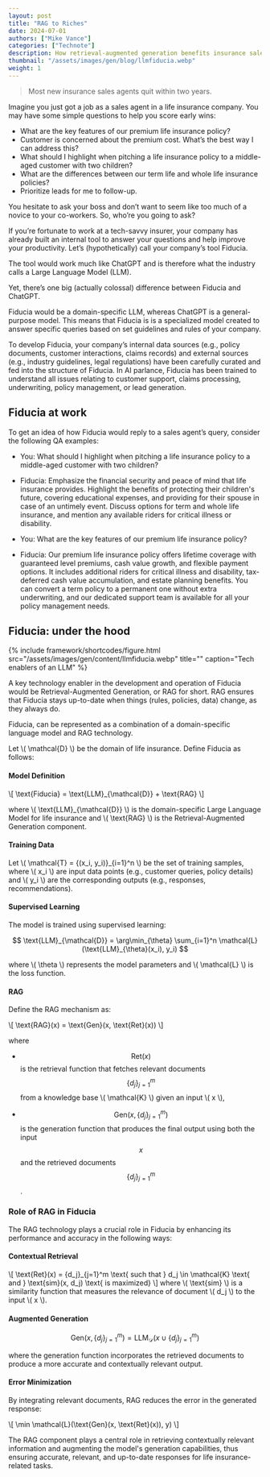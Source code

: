 ```yaml
---
layout: post
title: "RAG to Riches"
date: 2024-07-01
authors: ["Mike Vance"]
categories: ["Technote"]
description: How retrieval-augmented generation benefits insurance sales agents 
thumbnail: "/assets/images/gen/blog/llmfiducia.webp"
weight: 1
---
```


> Most new insurance sales agents quit within two years.

Imagine you just got a job as a sales agent in a life insurance company. You may have some simple questions to help you score early wins:

- What are the key features of our premium life insurance policy?
- Customer is concerned about the premium cost. What’s the best way I can address this?
- What should I highlight when pitching a life insurance policy to a middle-aged customer with two children?
- What are the differences between our term life and whole life insurance policies?
- Prioritize leads for me to follow-up.

You hesitate to ask your boss and don’t want to seem like too much of a novice to your co-workers.
So, who’re you going to ask?

If you’re fortunate to work at a tech-savvy insurer, your company has already built an internal tool to answer your questions and help improve your productivity. Let’s (hypothetically) call your company’s tool Fiducia. 

The tool would work much like ChatGPT and is therefore what the industry calls a Large Language Model (LLM).

Yet, there’s one big (actually colossal) difference between Fiducia and ChatGPT.

Fiducia would be a domain-specific LLM, whereas ChatGPT is a general-purpose model.
This means that Fiducia is is a specialized model created to answer specific queries based on set guidelines and rules of your company. 

To develop Fiducia, your company’s internal data sources (e.g., policy documents, customer interactions, claims records) and external sources (e.g., industry guidelines, legal regulations) have been carefully curated and fed into the structure of Fiducia. In AI parlance, Fiducia has been trained to understand all issues relating to customer support, claims processing, underwriting, policy management, or lead generation.

## Fiducia at work
To get an idea of how Fiducia would reply to a sales agent’s query, consider the following QA examples:

- You: What should I highlight when pitching a life insurance policy to a middle-aged customer with two children?
- Fiducia: Emphasize the financial security and peace of mind that life insurance provides. Highlight the benefits of protecting their children's future, covering educational expenses, and providing for their spouse in case of an untimely event. Discuss options for term and whole life insurance, and mention any available riders for critical illness or disability.

- You: What are the key features of our premium life insurance policy?
- Fiducia: Our premium life insurance policy offers lifetime coverage with guaranteed level premiums, cash value growth, and flexible payment options. It includes additional riders for critical illness and disability, tax-deferred cash value accumulation, and estate planning benefits. You can convert a term policy to a permanent one without extra underwriting, and our dedicated support team is available for all your policy management needs.

## Fiducia: under the hood

{% include framework/shortcodes/figure.html src="/assets/images/gen/content/llmfiducia.webp" title="" caption="Tech enablers of an LLM" %}





A key technology enabler in the development and operation of Fiducia would be Retrieval-Augmented Generation, or RAG for short. RAG ensures that Fiducia stays up-to-date when things (rules, policies, data) change, as they always do.

Fiducia, can be represented as a combination of a domain-specific language model and RAG technology. 


Let \\( \mathcal{D} \\) be the domain of life insurance. Define Fiducia as follows:

#### Model Definition

   \\[
   \text{Fiducia} = \text{LLM}_{\mathcal{D}} + \text{RAG}
   \\]

   where \\( \text{LLM}_{\mathcal{D}} \\) is the domain-specific Large Language Model for life insurance and \\( \text{RAG} \\) is the Retrieval-Augmented Generation component.

#### Training Data

   Let \\( \mathcal{T} = \{(x_i, y_i)\}_{i=1}^n \\) be the set of training samples, where \\( x_i \\) are input data points (e.g., customer queries, policy details) and \\( y_i \\) are the corresponding outputs (e.g., responses, recommendations).

#### Supervised Learning
   The model is trained using supervised learning:

   $$ \text{LLM}_{\mathcal{D}} = \arg\min_{\theta} \sum_{i=1}^n \mathcal{L}(\text{LLM}_{\theta}(x_i), y_i) $$

   where \\( \theta \\) represents the model parameters and \\( \mathcal{L} \\) is the loss function.

#### RAG

   Define the RAG mechanism as:

   \\[
   \text{RAG}(x) = \text{Gen}(x, \text{Ret}(x))
   \\]

   where 

- $$ \text{Ret}(x) $$ is the retrieval function that fetches relevant documents $$ \{d_j\}_{j=1}^m $$ from a knowledge base \\( \mathcal{K} \\) given an input \\( x \\), 

- $$ \text{Gen}(x, \{d_j\}_{j=1}^m) $$ is the generation function that produces the final output using both the input $$ x $$ and the retrieved documents $$ \{d_j\}_{j=1}^m $$.

### Role of RAG in Fiducia

The RAG technology plays a crucial role in Fiducia by enhancing its performance and accuracy in the following ways:

#### Contextual Retrieval

   \\[
   \text{Ret}(x) = \{d_j\}_{j=1}^m \text{ such that } d_j \in \mathcal{K} \text{ and } \text{sim}(x, d_j) \text{ is maximized}
   \\]
   where \\( \text{sim} \\) is a similarity function that measures the relevance of document \\( d_j \\) to the input \\( x \\).

#### Augmented Generation

$$ \text{Gen}(x, \{d_j\}_{j=1}^m) = \text{LLM}_{\mathcal{D}}(x \cup \{d_j\}_{j=1}^m) $$

   where the generation function incorporates the retrieved documents to produce a more accurate and contextually relevant output.

#### Error Minimization

   By integrating relevant documents, RAG reduces the error in the generated response:

   \\[
   \min \mathcal{L}(\text{Gen}(x, \text{Ret}(x)), y)
   \\]


The RAG component plays a central role in retrieving contextually relevant information and augmenting the model's generation capabilities, thus ensuring accurate, relevant, and up-to-date responses for life insurance-related tasks.




